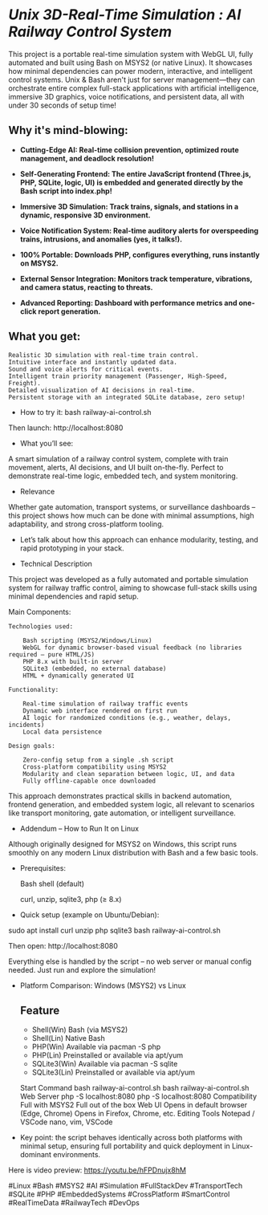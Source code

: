 # ___Unix 3D-Real-Time Simulation : AI Railway Control System___

This project is a portable real-time simulation system with WebGL UI, fully automated and built using Bash on MSYS2 (or native Linux). It showcases how minimal dependencies can power modern, interactive, and intelligent control systems. 
Unix & Bash aren't just for server management—they can orchestrate entire complex full-stack applications with artificial intelligence, immersive 3D graphics, voice notifications, and persistent data, all with under 30 seconds of setup time!

## Why it's mind-blowing:

- __Cutting-Edge AI: Real-time collision prevention, optimized route management, and deadlock resolution!__

- __Self-Generating Frontend: The entire JavaScript frontend (Three.js, PHP, SQLite, logic, UI) is embedded and generated directly by the Bash script into index.php!__

- __Immersive 3D Simulation: Track trains, signals, and stations in a dynamic, responsive 3D environment.__

- __Voice Notification System: Real-time auditory alerts for overspeeding trains, intrusions, and anomalies (yes, it talks!).__

- __100% Portable: Downloads PHP, configures everything, runs instantly on MSYS2.__

- __External Sensor Integration: Monitors track temperature, vibrations, and camera status, reacting to threats.__

- __Advanced Reporting: Dashboard with performance metrics and one-click report generation.__

## What you get:

    Realistic 3D simulation with real-time train control.
    Intuitive interface and instantly updated data.
    Sound and voice alerts for critical events.
    Intelligent train priority management (Passenger, High-Speed, Freight).
    Detailed visualization of AI decisions in real-time.
    Persistent storage with an integrated SQLite database, zero setup!

* How to try it:
bash railway-ai-control.sh

Then launch:
http://localhost:8080

* What you’ll see:

A smart simulation of a railway control system, complete with train movement, alerts, AI decisions, and UI built on-the-fly. Perfect to demonstrate real-time logic, embedded tech, and system monitoring.

* Relevance

Whether gate automation, transport systems, or surveillance dashboards – this project shows how much can be done with minimal assumptions, high adaptability, and strong cross-platform tooling.

* Let’s talk about how this approach can enhance modularity, testing, and rapid prototyping in your stack.

* Technical Description

This project was developed as a fully automated and portable simulation system for railway traffic control, aiming to showcase full-stack skills using minimal dependencies and rapid setup.

Main Components:

    Technologies used:
    
        Bash scripting (MSYS2/Windows/Linux)
        WebGL for dynamic browser-based visual feedback (no libraries required – pure HTML/JS)
        PHP 8.x with built-in server
        SQLite3 (embedded, no external database)
        HTML + dynamically generated UI

    Functionality:

        Real-time simulation of railway traffic events
        Dynamic web interface rendered on first run
        AI logic for randomized conditions (e.g., weather, delays, incidents)
        Local data persistence

    Design goals:

        Zero-config setup from a single .sh script
        Cross-platform compatibility using MSYS2
        Modularity and clean separation between logic, UI, and data
        Fully offline-capable once downloaded

This approach demonstrates practical skills in backend automation, frontend generation, and embedded system logic, all relevant to scenarios like transport monitoring, gate automation, or intelligent surveillance.

* Addendum – How to Run It on Linux

Although originally designed for MSYS2 on Windows, this script runs smoothly on any modern Linux distribution with Bash and a few basic tools.

* Prerequisites:

    Bash shell (default)

    curl, unzip, sqlite3, php (≥ 8.x)

* Quick setup (example on Ubuntu/Debian):

sudo apt install curl unzip php sqlite3
bash railway-ai-control.sh

Then open:
http://localhost:8080

Everything else is handled by the script – no web server or manual config needed. Just run and explore the simulation!

* Platform Comparison: Windows (MSYS2) vs Linux

   ## __Feature__

   - Shell(Win)             Bash (via MSYS2)
   - Shell(Lin)             Native Bash                         
   - PHP(Win)               Available via pacman -S php
   - PHP(Lin)               Preinstalled or available via apt/yum
   - SQLite3(Win)           Available via pacman -S sqlite
   - SQLite3(Lin)           Preinstalled or available via apt/yum
                                
    Start Command          bash railway-ai-control.sh                bash railway-ai-control.sh
    Web Server             php -S localhost:8080                     php -S localhost:8080
    Compatibility          Full with MSYS2                           Full out of the box
    Web UI                 Opens in default browser (Edge, Chrome)   Opens in Firefox, Chrome, etc.
    Editing Tools          Notepad / VSCode                          nano, vim, VSCode

* Key point: the script behaves identically across both platforms with minimal setup, ensuring full portability and quick deployment in Linux-dominant environments.

Here is video preview:
https://youtu.be/hFPDnujx8hM

#Linux #Bash #MSYS2 #AI #Simulation #FullStackDev #TransportTech #SQLite #PHP #EmbeddedSystems #CrossPlatform #SmartControl #RealTimeData #RailwayTech #DevOps
